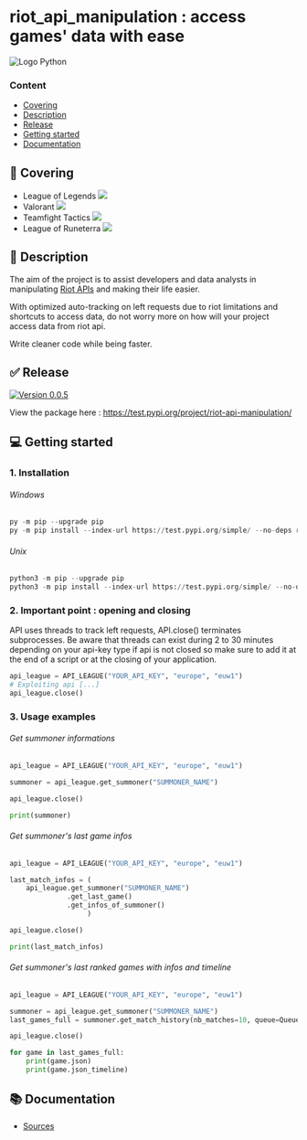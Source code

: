 # riot_api_manipulation : access games' data with ease
![Logo Python](https://img.shields.io/badge/python-3670A0?style=for-the-badge&logo=python&logoColor=ffdd54)

### Content

- [Covering](#-covering)
- [Description](#-description)
- [Release](#-release)
- [Getting started](#-getting-started)
- [Documentation](#-documentation)

## 💯 Covering

- League of Legends   ![](https://geps.dev/progress/40) 
- Valorant            ![](https://geps.dev/progress/40) 
- Teamfight Tactics   ![](https://geps.dev/progress/0)  
- League of Runeterra ![](https://geps.dev/progress/0)  

## 📕 Description

The aim of the project is to assist developers and data analysts in manipulating [Riot APIs](https://developer.riotgames.com/apis) and making their life easier.

With optimized auto-tracking on left requests due to riot limitations and shortcuts to access data, do not worry more on how will your project access data from riot api.

Write cleaner code while being faster.

## ✅ Release
[![Version 0.0.5](https://img.shields.io/badge/0.0.5-%2316c60c.svg?style=for-the-badge&label=version)](https://test.pypi.org/project/riot-api-manipulation/)

View the package here : https://test.pypi.org/project/riot-api-manipulation/

## 💻 Getting started

### 1. Installation

###### Windows
```python
py -m pip --upgrade pip
py -m pip install --index-url https://test.pypi.org/simple/ --no-deps riot-api-manipulation 
```

###### Unix
```python
python3 -m pip --upgrade pip
python3 -m pip install --index-url https://test.pypi.org/simple/ --no-deps riot-api-manipulation 
```

### 2. Important point : opening and closing

API uses threads to track left requests, API.close() terminates subprocesses.
Be aware that threads can exist during 2 to 30 minutes depending on your api-key type if api is not closed so make sure to add it at the end of a script or at the closing of your application.
```python
api_league = API_LEAGUE("YOUR_API_KEY", "europe", "euw1")
# Exploiting api [...]
api_league.close()
```

### 3. Usage examples

###### Get summoner informations
```python
api_league = API_LEAGUE("YOUR_API_KEY", "europe", "euw1")

summoner = api_league.get_summoner("SUMMONER_NAME")

api_league.close()

print(summoner)
```

###### Get summoner's last game infos
```python
api_league = API_LEAGUE("YOUR_API_KEY", "europe", "euw1")

last_match_infos = (
    api_league.get_summoner("SUMMONER_NAME")
              .get_last_game()
              .get_infos_of_summoner()
                   )

api_league.close()

print(last_match_infos)
```

###### Get summoner's last ranked games with infos and timeline
```python
api_league = API_LEAGUE("YOUR_API_KEY", "europe", "euw1")

summoner = api_league.get_summoner("SUMMONER_NAME")
last_games_full = summoner.get_match_history(nb_matches=10, queue=QueueType.RANKED, load_infos=True, load_timelines=True)

api_league.close()

for game in last_games_full:
    print(game.json)
    print(game.json_timeline)
```

## 📚 Documentation

- [Sources](./riot_api/)
